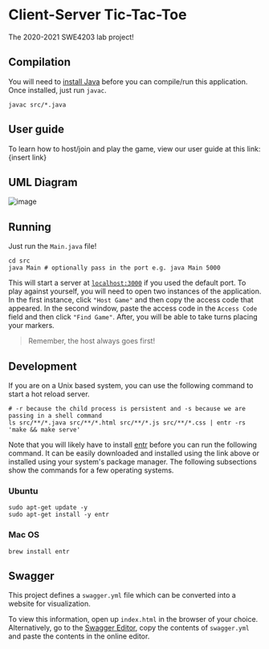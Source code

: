 # Client-Server Tic-Tac-Toe
The 2020-2021 SWE4203 lab project!

## Compilation
You will need to [install Java](https://www3.ntu.edu.sg/home/ehchua/programming/howto/JDK_Howto.html) before you can compile/run this application. Once installed, just run `javac`.

```
javac src/*.java
```
## User guide
To learn how to host/join and play the game, view our user guide at this link:
{insert link}

## UML Diagram
![image](https://github.com/kisenge/SWE4203-Software-Maintenance/assets/76875002/c9146d7e-4a3b-492f-852f-f5571184b791)


## Running
Just run the `Main.java` file!
```
cd src
java Main # optionally pass in the port e.g. java Main 5000
```

This will start a server at [`localhost:3000`](http://localhost:3000) if you used the default port. To play against yourself, you will need to open two instances of the application. In the first instance, click `"Host Game"` and then copy the access code that appeared. In the second window, paste the access code in the `Access Code` field and then click `"Find Game"`. After, you will be able to take turns placing your markers. 

> Remember, the host always goes first!

## Development
If you are on a Unix based system, you can use the following command to start a hot reload server.
```
# -r because the child process is persistent and -s because we are passing in a shell command
ls src/**/*.java src/**/*.html src/**/*.js src/**/*.css | entr -rs 'make && make serve'
```

Note that you will likely have to install [entr](http://eradman.com/entrproject/) before you can run the following command. It can be easily downloaded and installed using the link above or installed using your system's package manager. The following subsections show the commands for a few operating systems.

### Ubuntu
```
sudo apt-get update -y
sudo apt-get install -y entr
```

### Mac OS
```
brew install entr
```

## Swagger
This project defines a `swagger.yml` file which can be converted into a website for visualization.

To view this information, open up `index.html` in the browser of your choice. Alternatively, go to the [Swagger Editor](https://editor.swagger.io/), copy the contents of `swagger.yml` and paste the contents in the online editor.

<!-- #### Generation
First, ensure `redoc-cli` is installed.
```
npm install -g redoc-cli
```

Next, run:
```
redoc-cli bundle -o index.html swagger.yml
``` -->
